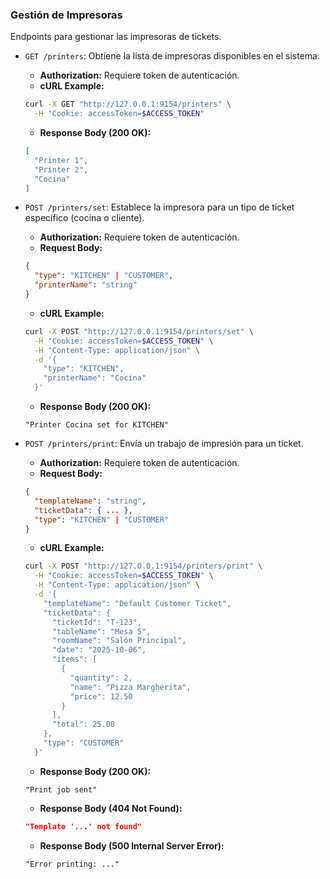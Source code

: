 ### Gestión de Impresoras

Endpoints para gestionar las impresoras de tickets.

- `GET /printers`: Obtiene la lista de impresoras disponibles en el sistema.
  - **Authorization:** Requiere token de autenticación.
  - **cURL Example:**
  ```bash
  curl -X GET "http://127.0.0.1:9154/printers" \
    -H "Cookie: accessToken=$ACCESS_TOKEN"
  ```
  - **Response Body (200 OK):**
  ```json
  [
    "Printer 1",
    "Printer 2",
    "Cocina"
  ]
  ```

- `POST /printers/set`: Establece la impresora para un tipo de ticket específico (cocina o cliente).
  - **Authorization:** Requiere token de autenticación.
  - **Request Body:**
  ```json
  {
    "type": "KITCHEN" | "CUSTOMER",
    "printerName": "string"
  }
  ```
  - **cURL Example:**
  ```bash
  curl -X POST "http://127.0.0.1:9154/printers/set" \
    -H "Cookie: accessToken=$ACCESS_TOKEN" \
    -H "Content-Type: application/json" \
    -d '{
      "type": "KITCHEN",
      "printerName": "Cocina"
    }'
  ```
  - **Response Body (200 OK):**
  ```text
  "Printer Cocina set for KITCHEN"
  ```

- `POST /printers/print`: Envía un trabajo de impresión para un ticket.
  - **Authorization:** Requiere token de autenticación.
  - **Request Body:**
  ```json
  {
    "templateName": "string",
    "ticketData": { ... },
    "type": "KITCHEN" | "CUSTOMER"
  }
  ```
  - **cURL Example:**
  ```bash
  curl -X POST "http://127.0.0.1:9154/printers/print" \
    -H "Cookie: accessToken=$ACCESS_TOKEN" \
    -H "Content-Type: application/json" \
    -d '{
      "templateName": "Default Customer Ticket",
      "ticketData": {
        "ticketId": "T-123",
        "tableName": "Mesa 5",
        "roomName": "Salón Principal",
        "date": "2025-10-06",
        "items": [
          {
            "quantity": 2,
            "name": "Pizza Margherita",
            "price": 12.50
          }
        ],
        "total": 25.00
      },
      "type": "CUSTOMER"
    }'
  ```
  - **Response Body (200 OK):**
  ```text
  "Print job sent"
  ```
  - **Response Body (404 Not Found):**
  ```json
  "Template '...' not found"
  ```
  - **Response Body (500 Internal Server Error):**
  ```text
  "Error printing: ..."
  ```
